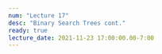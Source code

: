 ```yaml
---
num: "Lecture 17"
desc: "Binary Search Trees cont."
ready: true
lecture_date: 2021-11-23 17:00:00.00-7:00
---
```

